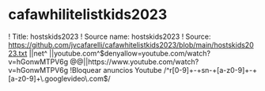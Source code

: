 # cafawhilitelistkids2023
! Title: hostskids2023
! Source name: hostskids2023
! Source: https://github.com/jvcafarelli/cafawhitelistkids2023/blob/main/hostskids2023.txt
||net^
||youtube.com^$denyallow=youtube.com/watch?v=hGonwMTPV6g
@@||https://www.youtube.com/watch?v=hGonwMTPV6g
!Bloquear anuncios Youtube
/^r[0-9]+-+sn-+[a-z0-9]+-+[a-z0-9]+\.googlevideo\.com$/
